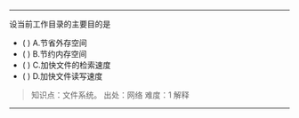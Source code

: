 ---
设当前工作目录的主要目的是
- ( ) A.节省外存空间 
- ( ) B.节约内存空间 
- ( ) C.加快文件的检索速度 
- ( ) D.加快文件读写速度

> 知识点：文件系统。
> 出处：网络
> 难度：1
> 解释

---
